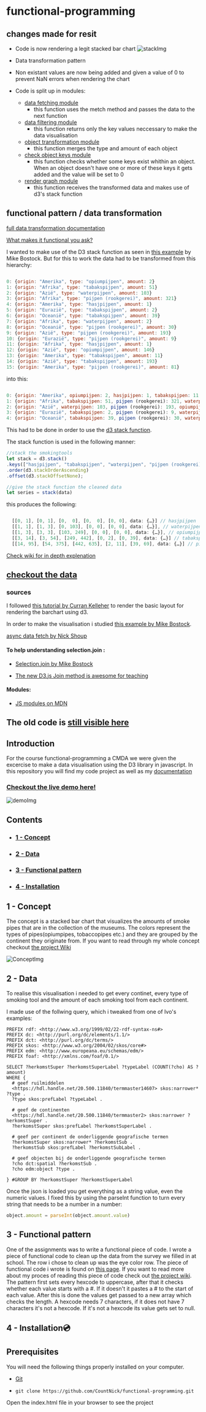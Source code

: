 # functional-programming

## changes made for resit

* Code is now rendering a legit stacked bar chart
![stackImg](https://i.imgur.com/IHmm6HL.png)
* Data transformation pattern
* Non existant values are now being added and given a value of 0 to prevent NaN errors when rendering the chart

* Code is split up in modules:
  * [data fetching module](https://github.com/CountNick/functional-programming/blob/master/js/modules/fetchData.js)
    * this function uses the metch method and passes the data to the next function
  * [data filtering module](https://github.com/CountNick/functional-programming/blob/master/js/modules/filterData.js)
    * this function returns only the key values neccessary to make the data visualisation
  * [object transformation module](https://github.com/CountNick/functional-programming/blob/master/js/modules/modifyObjects.js)
    * this function merges the type and amount of each object 
  * [check object keys module](https://github.com/CountNick/functional-programming/blob/master/js/modules/checkKeys.js)
    * this function checks whether some keys exist whithin an object. When an object doesn't have one or more of these keys it gets added and the value will be set to 0
  * [render graph module](https://github.com/CountNick/functional-programming/blob/master/js/modules/renderGraph.js)
    * this function receives the transformed data and makes use of d3's stack function

## functional pattern / data transformation

[full data transformation documentation](https://github.com/CountNick/functional-programming/wiki/3.4-Data-transformation-for-stacked-bar-chart)

[What makes it functional you ask?](https://github.com/CountNick/functional-programming/wiki/3.6-What-makes-it-functional%3F)

I wanted to make use of the D3 stack function as seen in [this example](https://observablehq.com/@d3/stacked-bar-chart) by Mike Bostock. But for this to work the data had to be transformed from this hierarchy:

```javascript

0: {origin: "Amerika", type: "opiumpijpen", amount: 2}
1: {origin: "Afrika", type: "tabakspijpen", amount: 51}
2: {origin: "Azië", type: "waterpijpen", amount: 103}
3: {origin: "Afrika", type: "pijpen (rookgerei)", amount: 321}
4: {origin: "Amerika", type: "hasjpijpen", amount: 1}
5: {origin: "Eurazië", type: "tabakspijpen", amount: 2}
6: {origin: "Oceanië", type: "tabakspijpen", amount: 39}
7: {origin: "Afrika", type: "waterpijpen", amount: 2}
8: {origin: "Oceanië", type: "pijpen (rookgerei)", amount: 30}
9: {origin: "Azië", type: "pijpen (rookgerei)", amount: 193}
10: {origin: "Eurazië", type: "pijpen (rookgerei)", amount: 9}
11: {origin: "Afrika", type: "hasjpijpen", amount: 1}
12: {origin: "Azië", type: "opiumpijpen", amount: 146}
13: {origin: "Amerika", type: "tabakspijpen", amount: 11}
14: {origin: "Azië", type: "tabakspijpen", amount: 193}
15: {origin: "Amerika", type: "pijpen (rookgerei)", amount: 81}

```

into this:

```javascript

0: {origin: "Amerika", opiumpijpen: 2, hasjpijpen: 1, tabakspijpen: 11, pijpen (rookgerei): 81, …}
1: {origin: "Afrika", tabakspijpen: 51, pijpen (rookgerei): 321, waterpijpen: 2, hasjpijpen: 1, …}
2: {origin: "Azië", waterpijpen: 103, pijpen (rookgerei): 193, opiumpijpen: 146, tabakspijpen: 193, …}
3: {origin: "Eurazië", tabakspijpen: 2, pijpen (rookgerei): 9, waterpijpen: 0, opiumpijpen: 0, …}
4: {origin: "Oceanië", tabakspijpen: 39, pijpen (rookgerei): 30, waterpijpen: 0, opiumpijpen: 0, …}

```
This had to be done in order to use the [d3 stack function](https://github.com/d3/d3-shape/blob/master/README.md#stacks).

The stack function is used in the following manner: 

```javascript
//stack the smokingtools
let stack = d3.stack()
.keys(["hasjpijpen", "tabakspijpen", "waterpijpen", "pijpen (rookgerei)", "opiumpijpen"])
.order(d3.stackOrderAscending)
.offset(d3.stackOffsetNone);

//give the stack function the cleaned data
let series = stack(data)
```

this produces the following:

```javascript

  [[0, 1], [0, 1], [0,  0], [0,  0], [0, 0], data: {…}] // hasjpijpen
  [[1, 1], [1, 3], [0, 103], [0, 0], [0, 0], data: {…}], // waterpijpen
  [[1, 3], [3, 3], [103, 249], [0, 0], [0, 0], data: {…}], // opiumpijpen
  [[3, 14], [3, 54], [249, 442], [0, 2], [0, 39], data: {…}] // tabakspijpen
  [[14, 95], [54, 375], [442, 635], [2, 11], [39, 69], data: {…}] // pijpen: (rookgerei)
```
[Check wiki for in depth explenation](https://github.com/CountNick/functional-programming/wiki/3.5-Making-the-stacked-bar-chart)

## [checkout the data ](https://github.com/CountNick/functional-programming#2---data-1)

### __sources__

I followed [this tutorial by Curran Kelleher](https://www.youtube.com/watch?v=NlBt-7PuaLk&t=800s) to render the basic layout for rendering the barchart using d3.

In order to make the visualisation i studied [this example by Mike Bostock](https://observablehq.com/@d3/stacked-bar-chart).

[async data fetch by Nick Shoup](https://dev.to/shoupn/javascript-fetch-api-and-using-asyncawait-47mp)

#### To help understanding selection.join :

* [Selection.join by Mike Bostock](https://observablehq.com/@d3/selection-join)

* [The new D3.js Join method is awesome for teaching](https://fabiofranchino.com/blog/the-new-d3.js-join-method-is-awesome-for-t/)

#### Modules:

* [JS modules on MDN](https://www.google.com/search?q=js+modules+how+to+use&rlz=1C5CHFA_enNL716NL718&oq=js+modules+how+&aqs=chrome.1.69i57j0l2.3675j1j7&sourceid=chrome&ie=UTF-8)



## __The old code is [still visible here](https://github.com/CountNick/functional-programming/tree/gh-pages)__





## Introduction

For the course functional-programming a CMDA we were given the excercise to make a data visualisation using the D3 library in javascript. In this repository you will find my code project as well as my [documentation](https://github.com/CountNick/functional-programming/wiki)

### [Checkout the live demo here!](https://countnick.github.io/functional-programming/)
![demoImg](https://i.imgur.com/N1vvuSj.png)

## Contents

* ### [1 - Concept](#1-Concept)
* ### [2 - Data](#2-data)
* ### [3 - Functional pattern](#3-Functional-pattern)
* ### [4 - Installation](#4-Installation)


## 1 - Concept 

The concept is a stacked bar chart that visualizes the amounts of smoke pipes that are in the collection of the museums. The colors represent the types of pipes(opiumpipes, tobaccopipes etc.) and they are grouped by the continent they originate from. If you want to read through my whole concept checkout [the project Wiki](https://github.com/CountNick/functional-programming/wiki/2.3---Concept)

![ConceptImg](https://i.imgur.com/CKsA8Fr.png)


## 2 - Data

To realise this visualisation i needed to get every continet, every type of smoking tool and the amount of each smoking tool from each continent.

I made use of the follwing query, which i tweaked from one of Ivo's examples:

```
PREFIX rdf: <http://www.w3.org/1999/02/22-rdf-syntax-ns#>
PREFIX dc: <http://purl.org/dc/elements/1.1/>
PREFIX dct: <http://purl.org/dc/terms/>
PREFIX skos: <http://www.w3.org/2004/02/skos/core#>
PREFIX edm: <http://www.europeana.eu/schemas/edm/>
PREFIX foaf: <http://xmlns.com/foaf/0.1/>

SELECT ?herkomstSuper ?herkomstSuperLabel ?typeLabel (COUNT(?cho) AS ?amount) 
WHERE {
  # geef ruilmiddelen
  <https://hdl.handle.net/20.500.11840/termmaster14607> skos:narrower* ?type .
  ?type skos:prefLabel ?typeLabel .

  # geef de continenten
  <https://hdl.handle.net/20.500.11840/termmaster2> skos:narrower ?herkomstSuper .
  ?herkomstSuper skos:prefLabel ?herkomstSuperLabel .

  # geef per continent de onderliggende geografische termen
  ?herkomstSuper skos:narrower* ?herkomstSub .
  ?herkomstSub skos:prefLabel ?herkomstSubLabel .

  # geef objecten bij de onderliggende geografische termen
  ?cho dct:spatial ?herkomstSub .
  ?cho edm:object ?type . 
  
} #GROUP BY ?herkomstSuper ?herkomstSuperLabel 
```

Once the json is loaded you get everything as a string value, even the numeric values. I fixed this by using the parseInt function to turn every string that needs to be a number in a number: 

```javascript
object.amount = parseInt(object.amount.value)
```

## 3 - Functional pattern

One of the assignments was to write a functional piece of code. I wrote a piece of functional code to clean up the data from the survey we filled in at school. The row i chose to clean up was the eye color row. The piece of functional code i wrote is found on [this page](https://github.com/CountNick/functional-programming/blob/master/js/index.js). If you want to read more about my proces of reading this piece of code check out [the project wiki](https://github.com/CountNick/functional-programming/wiki/3.4-Data-transformation-for-stacked-bar-chart). The pattern first sets every hexcode to uppercase, after that it checks whether each value starts with a #. If it doesn't it pastes a # to the start of each value. After this is done the values get passed to a new array which checks the length. A hexcode needs 7 characters, if it does not have 7 characters it's not a hexcode. If it's not a hexcode its value gets set to null.

## 4 - Installation:cd:

## Prerequisites

You will need the following things properly installed on your computer.

* [Git](https://git-scm.com/)


* `git clone https://github.com/CountNick/functional-programming.git`

Open the index.html file in your browser to see the project
